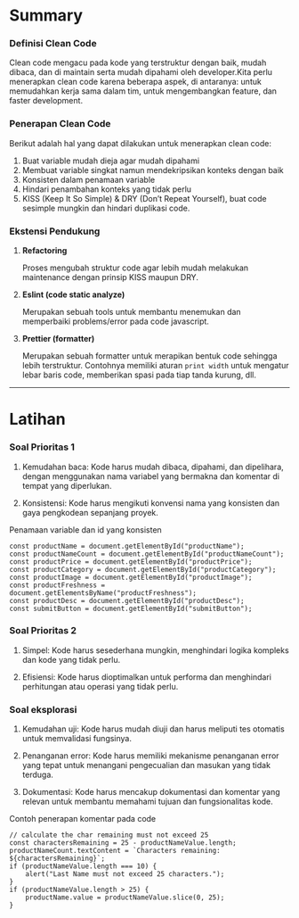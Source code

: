 # Summary

### Definisi Clean Code

Clean code mengacu pada kode yang terstruktur dengan baik, mudah dibaca, dan di maintain serta mudah dipahami oleh developer.Kita perlu menerapkan clean code karena beberapa aspek, di antaranya: untuk memudahkan kerja sama dalam tim, untuk mengembangkan feature, dan faster development.

### Penerapan Clean Code

Berikut adalah hal yang dapat dilakukan untuk menerapkan clean code:

1. Buat variable mudah dieja agar mudah dipahami
2. Membuat variable singkat namun mendekripsikan konteks dengan baik
3. Konsisten dalam penamaan variable
4. Hindari penambahan konteks yang tidak perlu
5. KISS (Keep It So Simple) & DRY (Don’t Repeat Yourself), buat code sesimple mungkin dan hindari duplikasi code.

### Ekstensi Pendukung

1. **Refactoring**

   Proses mengubah struktur code agar lebih mudah melakukan maintenance dengan prinsip KISS maupun DRY.

2. **Eslint (code static analyze)**

   Merupakan sebuah tools untuk membantu menemukan dan memperbaiki problems/error pada code javascript.

3. **Prettier (formatter)**

   Merupakan sebuah formatter untuk merapikan bentuk code sehingga lebih terstruktur. Contohnya memiliki aturan `print width` untuk mengatur lebar baris code, memberikan spasi pada tiap tanda kurung, dll.

---

# Latihan

### Soal Prioritas 1

1. Kemudahan baca: Kode harus mudah dibaca, dipahami, dan dipelihara, dengan menggunakan nama variabel yang bermakna dan komentar di tempat yang diperlukan.

2. Konsistensi: Kode harus mengikuti konvensi nama yang konsisten dan gaya pengkodean sepanjang proyek.

Penamaan variable dan id yang konsisten

```
const productName = document.getElementById("productName");
const productNameCount = document.getElementById("productNameCount");
const productPrice = document.getElementById("productPrice");
const productCategory = document.getElementById("productCategory");
const productImage = document.getElementById("productImage");
const productFreshness = document.getElementsByName("productFreshness");
const productDesc = document.getElementById("productDesc");
const submitButton = document.getElementById("submitButton");
```

### Soal Prioritas 2

1. Simpel: Kode harus sesederhana mungkin, menghindari logika kompleks dan kode yang tidak perlu.

2. Efisiensi: Kode harus dioptimalkan untuk performa dan menghindari perhitungan atau operasi yang tidak perlu.

### Soal eksplorasi

1. Kemudahan uji: Kode harus mudah diuji dan harus meliputi tes otomatis untuk memvalidasi fungsinya.

2. Penanganan error: Kode harus memiliki mekanisme penanganan error yang tepat untuk menangani pengecualian dan masukan yang tidak terduga.

3. Dokumentasi: Kode harus mencakup dokumentasi dan komentar yang relevan untuk membantu memahami tujuan dan fungsionalitas kode.

Contoh penerapan komentar pada code

```
// calculate the char remaining must not exceed 25
const charactersRemaining = 25 - productNameValue.length;
productNameCount.textContent = `Characters remaining: ${charactersRemaining}`;
if (productNameValue.length === 10) {
    alert("Last Name must not exceed 25 characters.");
}
if (productNameValue.length > 25) {
    productName.value = productNameValue.slice(0, 25);
}
```
